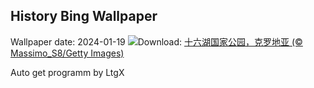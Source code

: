 ## History Bing Wallpaper
Wallpaper date: 2024-01-19
![](https://www.bing.com/th?id=OHR.PlitviceWinter_ZH-CN0407572344_UHD.jpg&w=1000)Download: [十六湖国家公园，克罗地亚 (© Massimo_S8/Getty Images)](https://www.bing.com/th?id=OHR.PlitviceWinter_ZH-CN0407572344_UHD.jpg)

Auto get programm by LtgX
